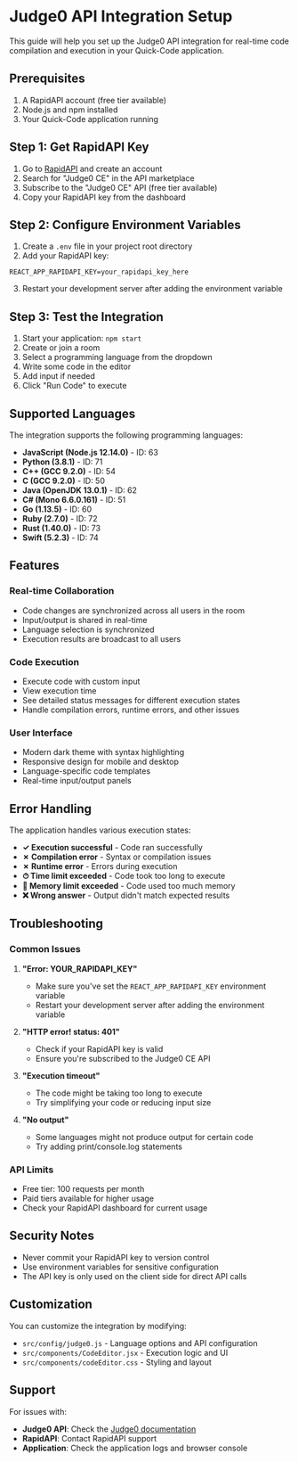 # Judge0 API Integration Setup

This guide will help you set up the Judge0 API integration for real-time code compilation and execution in your Quick-Code application.

## Prerequisites

1. A RapidAPI account (free tier available)
2. Node.js and npm installed
3. Your Quick-Code application running

## Step 1: Get RapidAPI Key

1. Go to [RapidAPI](https://rapidapi.com/) and create an account
2. Search for "Judge0 CE" in the API marketplace
3. Subscribe to the "Judge0 CE" API (free tier available)
4. Copy your RapidAPI key from the dashboard

## Step 2: Configure Environment Variables

1. Create a `.env` file in your project root directory
2. Add your RapidAPI key:

```env
REACT_APP_RAPIDAPI_KEY=your_rapidapi_key_here
```

3. Restart your development server after adding the environment variable

## Step 3: Test the Integration

1. Start your application: `npm start`
2. Create or join a room
3. Select a programming language from the dropdown
4. Write some code in the editor
5. Add input if needed
6. Click "Run Code" to execute

## Supported Languages

The integration supports the following programming languages:

- **JavaScript (Node.js 12.14.0)** - ID: 63
- **Python (3.8.1)** - ID: 71
- **C++ (GCC 9.2.0)** - ID: 54
- **C (GCC 9.2.0)** - ID: 50
- **Java (OpenJDK 13.0.1)** - ID: 62
- **C# (Mono 6.6.0.161)** - ID: 51
- **Go (1.13.5)** - ID: 60
- **Ruby (2.7.0)** - ID: 72
- **Rust (1.40.0)** - ID: 73
- **Swift (5.2.3)** - ID: 74

## Features

### Real-time Collaboration
- Code changes are synchronized across all users in the room
- Input/output is shared in real-time
- Language selection is synchronized
- Execution results are broadcast to all users

### Code Execution
- Execute code with custom input
- View execution time
- See detailed status messages for different execution states
- Handle compilation errors, runtime errors, and other issues

### User Interface
- Modern dark theme with syntax highlighting
- Responsive design for mobile and desktop
- Language-specific code templates
- Real-time input/output panels

## Error Handling

The application handles various execution states:

- **✓ Execution successful** - Code ran successfully
- **✗ Compilation error** - Syntax or compilation issues
- **✗ Runtime error** - Errors during execution
- **⏱ Time limit exceeded** - Code took too long to execute
- **💾 Memory limit exceeded** - Code used too much memory
- **❌ Wrong answer** - Output didn't match expected results

## Troubleshooting

### Common Issues

1. **"Error: YOUR_RAPIDAPI_KEY"**
   - Make sure you've set the `REACT_APP_RAPIDAPI_KEY` environment variable
   - Restart your development server after adding the environment variable

2. **"HTTP error! status: 401"**
   - Check if your RapidAPI key is valid
   - Ensure you're subscribed to the Judge0 CE API

3. **"Execution timeout"**
   - The code might be taking too long to execute
   - Try simplifying your code or reducing input size

4. **"No output"**
   - Some languages might not produce output for certain code
   - Try adding print/console.log statements

### API Limits

- Free tier: 100 requests per month
- Paid tiers available for higher usage
- Check your RapidAPI dashboard for current usage

## Security Notes

- Never commit your RapidAPI key to version control
- Use environment variables for sensitive configuration
- The API key is only used on the client side for direct API calls

## Customization

You can customize the integration by modifying:

- `src/config/judge0.js` - Language options and API configuration
- `src/components/CodeEditor.jsx` - Execution logic and UI
- `src/components/codeEditor.css` - Styling and layout

## Support

For issues with:
- **Judge0 API**: Check the [Judge0 documentation](https://judge0.com/)
- **RapidAPI**: Contact RapidAPI support
- **Application**: Check the application logs and browser console 